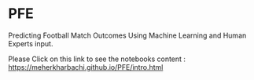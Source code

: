 # PFE
Predicting Football Match Outcomes Using Machine Learning and Human Experts input.


Please Click on this link to see the notebooks content :  https://meherkharbachi.github.io/PFE/intro.html
